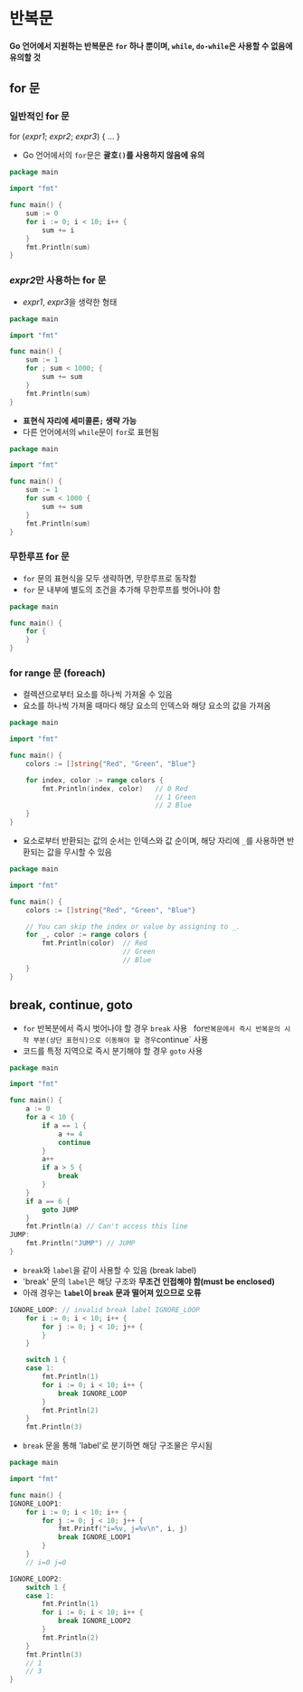 # 반복문

#### Go 언어에서 지원하는 반복문은 `for` 하나 뿐이며, `while`, `do-while`은 사용할 수 없음에 유의할 것

## for 문
### 일반적인 for 문
for (<i>expr1</i>; <i>expr2</i>; <i>expr3</i>) { ... }

* Go 언어에서의 `for`문은 <b>괄호`()`를 사용하지 않음에 유의</b>

```go
package main

import "fmt"

func main() {
    sum := 0
    for i := 0; i < 10; i++ {
        sum += i
    }
    fmt.Println(sum)
}
```

### <i>expr2</i>만 사용하는 for 문

* <i>expr1</i>, <i>expr3</i>을 생략한 형태

```go
package main

import "fmt"

func main() {
    sum := 1
    for ; sum < 1000; {
        sum += sum
    }
    fmt.Println(sum)
}

```

* <b>표현식 자리에 세미콜론`;` 생략 가능</b>
* 다른 언어에서의 `while`문이 `for`로 표현됨

```go
package main

import "fmt"

func main() {
    sum := 1
    for sum < 1000 {
        sum += sum
    }
    fmt.Println(sum)
}

```

### 무한루프 for 문
* `for` 문의 표현식을 모두 생략하면, 무한루프로 동작함
* `for` 문 내부에 별도의 조건을 추가해 무한루프를 벗어나야 함

```go
package main

func main() {
    for {
    }
}
```

### for range 문 (foreach)
* 컬렉션으로부터 요소를 하나씩 가져올 수 있음
* 요소를 하나씩 가져올 때마다 해당 요소의 인덱스와 해당 요소의 값을 가져옴

```go
package main

import "fmt"

func main() {
    colors := []string{"Red", "Green", "Blue"}

    for index, color := range colors {
        fmt.Println(index, color)   // 0 Red
                                    // 1 Green
                                    // 2 Blue
    }
}
```

* 요소로부터 반환되는 값의 순서는 인덱스와 값 순이며, 해당 자리에 `_`를 사용하면 반환되는 값을 무시할 수 있음

```go
package main

import "fmt"

func main() {
    colors := []string{"Red", "Green", "Blue"}

    // You can skip the index or value by assigning to _.
    for _, color := range colors {
        fmt.Println(color)  // Red
                            // Green
                            // Blue
    }
}
```

## break, continue, goto
* `for` 반복분에서 즉시 벗어나야 할 경우 `break` 사용
` `for` 반복문에서 즉시 반복문의 시작 부분(상단 표현식)으로 이동해야 할 경우 `continue` 사용
* 코드를 특정 지역으로 즉시 분기해야 할 경우 `goto` 사용

```go
package main

import "fmt"

func main() {
    a := 0
    for a < 10 {
        if a == 1 {
            a += 4
            continue
        }
        a++
        if a > 5 {
            break
        }
    }
    if a == 6 {
        goto JUMP
    }
    fmt.Println(a) // Can't access this line
JUMP:
    fmt.Println("JUMP") // JUMP
}
```

* `break`와 `label`을 같이 사용할 수 있음 (break label)
* 'break' 문의 `label`은 해당 구조와 <b>무조건 인접해야 함(must be enclosed)</b>
* 아래 경우는 <b>`label`이 `break` 문과 떨어져 있으므로 오류</b>

```go
IGNORE_LOOP: // invalid break label IGNORE_LOOP
    for i := 0; i < 10; i++ {
        for j := 0; j < 10; j++ {
        }
    }

    switch 1 {
    case 1:
        fmt.Println(1)
        for i := 0; i < 10; i++ {
            break IGNORE_LOOP
        }
        fmt.Println(2)
    }
    fmt.Println(3)

```

* `break` 문을 통해 'label'로 분기하면 해당 구조물은 무시됨

```go
package main

import "fmt"

func main() {
IGNORE_LOOP1:
    for i := 0; i < 10; i++ {
        for j := 0; j < 10; j++ {
            fmt.Printf("i=%v, j=%v\n", i, j)
            break IGNORE_LOOP1
        }
    }
    // i=0 j=0

IGNORE_LOOP2:
    switch 1 {
    case 1:
        fmt.Println(1)
        for i := 0; i < 10; i++ {
            break IGNORE_LOOP2
        }
        fmt.Println(2)
    }
    fmt.Println(3)
    // 1
    // 3
}
```

